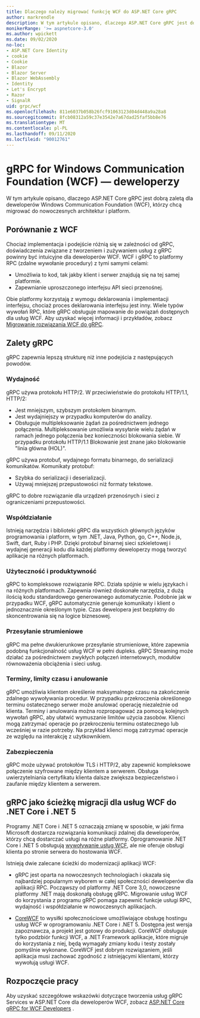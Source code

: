 ```yaml
---
title: Dlaczego należy migrować funkcję WCF do ASP.NET Core gRPC
author: markrendle
description: W tym artykule opisano, dlaczego ASP.NET Core gRPC jest dobrą zaletą dla deweloperów Windows Communication Foundation (WCF), którzy chcą migrować do nowoczesnych architektur i platform.
monikerRange: '>= aspnetcore-3.0'
ms.author: wpickett
ms.date: 09/02/2020
no-loc:
- ASP.NET Core Identity
- cookie
- Cookie
- Blazor
- Blazor Server
- Blazor WebAssembly
- Identity
- Let's Encrypt
- Razor
- SignalR
uid: grpc/wcf
ms.openlocfilehash: 811e6037b058b26fcf91063123d04d448a9a28a8
ms.sourcegitcommit: 8fcb08312a59c37e3542e7a67dad25faf5bb8e76
ms.translationtype: MT
ms.contentlocale: pl-PL
ms.lasthandoff: 09/11/2020
ms.locfileid: "90012761"
---
```

# <a name="grpc-for-windows-communication-foundation-wcf-developers"></a>gRPC for Windows Communication Foundation (WCF) — deweloperzy

W tym artykule opisano, dlaczego ASP.NET Core gRPC jest dobrą zaletą dla deweloperów Windows Communication Foundation (WCF), którzy chcą migrować do nowoczesnych architektur i platform.

## <a name="comparison-to-wcf"></a>Porównanie z WCF

Chociaż implementacja i podejście różnią się w zależności od gRPC, doświadczenia związane z tworzeniem i zużywaniem usług z gRPC powinny być intuicyjne dla deweloperów WCF. WCF i gRPC to platformy RPC (zdalne wywołanie procedury) z tymi samymi celami:

* Umożliwia to kod, tak jakby klient i serwer znajdują się na tej samej platformie.
* Zapewnianie uproszczonego interfejsu API sieci przenośnej.

Obie platformy korzystają z wymogu deklarowania i implementacji interfejsu, chociaż proces deklarowania interfejsu jest inny. Wiele typów wywołań RPC, które gRPC obsługuje mapowanie do powiązań dostępnych dla usług WCF. Aby uzyskać więcej informacji i przykładów, zobacz [Migrowanie rozwiązania WCF do gRPC](/dotnet/architecture/grpc-for-wcf-developers/migrate-wcf-to-grpc).

## <a name="benefits-of-grpc"></a>Zalety gRPC

gRPC zapewnia lepszą strukturę niż inne podejścia z następujących powodów.

### <a name="performance"></a>Wydajność

gRPC używa protokołu HTTP/2. W przeciwieństwie do protokołu HTTP/1.1, HTTP/2:

* Jest mniejszym, szybszym protokołem binarnym.
* Jest wydajniejszy w przypadku komputerów do analizy.
* Obsługuje multipleksowanie żądań za pośrednictwem jednego połączenia. Multipleksowanie umożliwia wysyłanie wielu żądań w ramach jednego połączenia bez konieczności blokowania siebie. W przypadku protokołu HTTP/1.1 Blokowanie jest znane jako blokowanie "linia główna (HOL)".

gRPC używa protobuf, wydajnego formatu binarnego, do serializacji komunikatów. Komunikaty protobuf:
* Szybka do serializacji i deserializacji.
* Używaj mniejszej przepustowości niż formaty tekstowe. 

gRPC to dobre rozwiązanie dla urządzeń przenośnych i sieci z ograniczeniami przepustowości.

### <a name="interoperability"></a>Współdziałanie

Istnieją narzędzia i biblioteki gRPC dla wszystkich głównych języków programowania i platform, w tym .NET, Java, Python, go, C++, Node.js, Swift, dart, Ruby i PHP. Dzięki protobuf binarnej sieci szkieletowej i wydajnej generacji kodu dla każdej platformy deweloperzy mogą tworzyć aplikacje na różnych platformach.

### <a name="usability-and-productivity"></a>Użyteczność i produktywność

gRPC to kompleksowe rozwiązanie RPC. Działa spójnie w wielu językach i na różnych platformach. Zapewnia również doskonałe narzędzia, z dużą ilością kodu standardowego generowanego automatycznie. Podobnie jak w przypadku WCF, gRPC automatycznie generuje komunikaty i klient o jednoznacznie określonym typie. Czas dewelopera jest bezpłatny do skoncentrowania się na logice biznesowej.

### <a name="streaming"></a>Przesyłanie strumieniowe

gRPC ma pełne dwukierunkowe przesyłanie strumieniowe, które zapewnia podobną funkcjonalność usług WCF w pełni dupleks. gRPC Streaming może działać za pośrednictwem zwykłych połączeń internetowych, modułów równoważenia obciążenia i sieci usług.

### <a name="deadlines-timeouts-and-cancellation"></a>Terminy, limity czasu i anulowanie

gRPC umożliwia klientom określenie maksymalnego czasu na zakończenie zdalnego wywoływania procedur. W przypadku przekroczenia określonego terminu ostatecznego serwer może anulować operację niezależnie od klienta. Terminy i anulowania można rozpropagować za pomocą kolejnych wywołań gRPC, aby ułatwić wymuszanie limitów użycia zasobów. Klienci mogą zatrzymać operacje po przekroczeniu terminu ostatecznego lub wcześniej w razie potrzeby. Na przykład klienci mogą zatrzymać operacje ze względu na interakcję z użytkownikiem.

### <a name="security"></a>Zabezpieczenia

gRPC może używać protokołów TLS i HTTP/2, aby zapewnić kompleksowe połączenie szyfrowane między klientem a serwerem. Obsługa uwierzytelniania certyfikatu klienta dalsze zwiększa bezpieczeństwo i zaufanie między klientem a serwerem.

## <a name="grpc-as-a-migration-path-for-wcf-to-net-core-and-net-5"></a>gRPC jako ścieżkę migracji dla usług WCF do .NET Core i .NET 5

Programy .NET Core i .NET 5 oznaczają zmianę w sposobie, w jaki firma Microsoft dostarcza rozwiązania komunikacji zdalnej dla deweloperów, którzy chcą dostarczać usługi na różne platformy. Oprogramowanie .NET Core i .NET 5 obsługują [wywoływanie usług WCF](/dotnet/core/additional-tools/wcf-web-service-reference-guide), ale nie oferuje obsługi klienta po stronie serwera do hostowania WCF.

Istnieją dwie zalecane ścieżki do modernizacji aplikacji WCF:

* gRPC jest oparta na nowoczesnych technologiach i okazała się najbardziej popularnym wyborem w całej społeczności deweloperów dla aplikacji RPC. Począwszy od platformy .NET Core 3,0, nowoczesne platformy .NET mają doskonałą obsługę gRPC. Migrowanie usług WCF do korzystania z programu gRPC pomaga zapewnić funkcje usługi RPC, wydajność i współdziałanie w nowoczesnych aplikacjach.

* [CoreWCF](https://github.com/CoreWCF/CoreWCF) to wysiłki społecznościowe umożliwiające obsługę hostingu usług WCF w oprogramowaniu .NET Core i .NET 5. Dostępna jest wersja zapoznawcza, a projekt jest gotowy do produkcji. CoreWCF obsługuje tylko podzbiór funkcji WCF, a .NET Framework aplikacje, które migruje do korzystania z niej, będą wymagały zmiany kodu i testy zostały pomyślnie wykonane. CoreWCF jest dobrym rozwiązaniem, jeśli aplikacja musi zachować zgodność z istniejącymi klientami, którzy wywołują usługi WCF.

## <a name="get-started"></a>Rozpoczęcie pracy

Aby uzyskać szczegółowe wskazówki dotyczące tworzenia usług gRPC Services w ASP.NET Core dla deweloperów WCF, zobacz [ASP.NET Core gRPC for WCF Developers](/dotnet/architecture/grpc-for-wcf-developers) .
